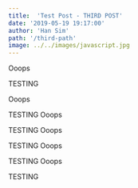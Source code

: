 ```yaml
---
title:  'Test Post - THIRD POST'
date: '2019-05-19 19:17:00'
author: 'Han Sim'
path: '/third-path'
image: ../../images/javascript.jpg
---
```


Ooops 

TESTING

Ooops 

TESTING
Ooops 

TESTING
Ooops 

TESTING
Ooops 

TESTING
Ooops 

TESTING
